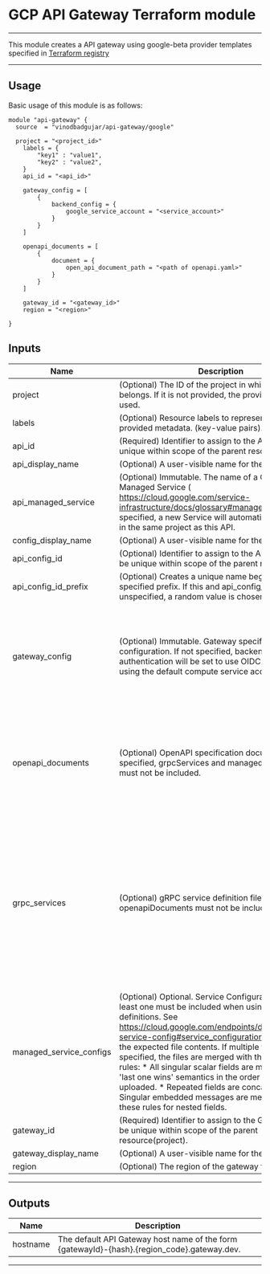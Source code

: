 # GCP API Gateway Terraform module

----------

This module creates a API gateway using google-beta provider templates specified in  [Terraform registry](https://registry.terraform.io/providers/hashicorp/google/latest/docs/resources)

----------

## Usage

Basic usage of this module is as follows:

```hcl
module "api-gateway" {
  source  = "vinodbadgujar/api-gateway/google"
  
  project = "<project_id>"
    labels = {
        "key1" : "value1",
        "key2" : "value2",
    }
    api_id = "<api_id>"

    gateway_config = [
        {
            backend_config = {
                google_service_account = "<service_account>"
            }
        }
    ]

    openapi_documents = [
        {
            document = {
                open_api_document_path = "<path of openapi.yaml>"
            }
        }
    ]

    gateway_id = "<gateway_id>"
    region = "<region>"

}
```

## Inputs

| Name | Description | Type | Default | Required |
|------|-------------|------|---------|:--------:|
| project | (Optional) The ID of the project in which the resource belongs. If it is not provided, the provider project is used. | `string` | `null` | no |
| labels | (Optional) Resource labels to represent user-provided metadata. (key-value pairs). | `map(string)` | `{}` | no |
| api_id | (Required) Identifier to assign to the API. Must be unique within scope of the parent resource(project) | `string` | `NA` | yes |
| api_display_name | (Optional) A user-visible name for the API. | `string` | `null` | no |
| api_managed_service | (Optional) Immutable. The name of a Google Managed Service ( https://cloud.google.com/service-infrastructure/docs/glossary#managed). If not specified, a new Service will automatically be created in the same project as this API. | `string` | `null` | no |
| config_display_name | (Optional) A user-visible name for the API config. | `string` | `null` | no |
| api_config_id | (Optional) Identifier to assign to the API Config. Must be unique within scope of the parent resource(api). | `string` | `null` | no |
| api_config_id_prefix | (Optional) Creates a unique name beginning with the specified prefix. If this and api_config_id are unspecified, a random value is chosen for the name. | `string` | `null` | no |
| gateway_config | (Optional) Immutable. Gateway specific configuration. If not specified, backend authentication will be set to use OIDC authentication using the default compute service account | <pre>type = list(<br>  object(<br>    {<br>      backend_config = object(<br>        {<br>          google_service_account = string<br>        }<br>      )<br>    }<br>  )<br>) | `[]` | no |
| openapi_documents | (Optional) OpenAPI specification documents. If specified, grpcServices and managedServiceConfigs must not be included. | <pre>type = list(<br>  object(<br>    {<br>      document = object(<br>        {<br>          open_api_document_path  = string<br>        }<br>      )<br>    }<br>  )<br>) | `[]` | no |
| grpc_services | (Optional) gRPC service definition files. If specified, openapiDocuments must not be included. | <pre>type = list(<br>  object(<br>    {<br>      file_descriptor_set = object(<br>        {<br>          path      = string,<br>          contents  = string<br>        }<br>      ),<br>      source = object(<br>        {<br>          path      = string,<br>          contents  = string<br>        }<br>      )<br>    }<br>  )<br>) | `[]` | no |
| managed_service_configs | (Optional) Optional. Service Configuration files. At least one must be included when using gRPC service definitions. See https://cloud.google.com/endpoints/docs/grpc/grpc-service-config#service_configuration_overview for the expected file contents. If multiple files are specified, the files are merged with the following rules: * All singular scalar fields are merged using 'last one wins' semantics in the order of the files uploaded. * Repeated fields are concatenated. * Singular embedded messages are merged using these rules for nested fields. | <pre>type = list(<br>  object(<br>    {<br>      path      = string<br>      contents  = string<br>    }<br>  )<br>) | `[]` | no |
| gateway_id | (Required) Identifier to assign to the Gateway. Must be unique within scope of the parent resource(project). | `string` | `NA` | yes |
| gateway_display_name | (Optional) A user-visible name for the API gateway. | `string` | `null` | no |
| region | (Optional) The region of the gateway for the API. | `string` | `null` | no |

----------

## Outputs

| Name | Description |
|------|-------------|
| hostname | The default API Gateway host name of the form {gatewayId}-{hash}.{region_code}.gateway.dev.|
----------


